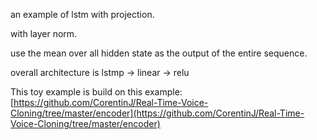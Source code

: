 an example of lstm with projection.


with layer norm.


use the mean over all hidden state as the output of the entire sequence. 

overall architecture is lstmp -> linear -> relu

This toy example is build on this example: [https://github.com/CorentinJ/Real-Time-Voice-Cloning/tree/master/encoder](https://github.com/CorentinJ/Real-Time-Voice-Cloning/tree/master/encoder)
